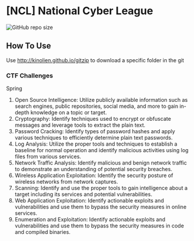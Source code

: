 # [NCL] National Cyber League
![GitHub repo size](https://img.shields.io/github/repo-size/MarKyehus/NCL)
## How To Use
Use http://kinolien.github.io/gitzip to download a specific folder in the git

### CTF Challenges 
Spring
1. Open Source Intelligence: Utilize publicly available information such as search engines, public repositories, social media, and more to gain in-depth knowledge on a topic or target.
2. Cryptography: Identify techniques used to encrypt or obfuscate messages and leverage tools to extract the plain text.
3. Password Cracking: Identify types of password hashes and apply various techniques to efficiently determine plain text passwords.
4. Log Analysis: Utilize the proper tools and techniques to establish a baseline for normal operation and identify malicious activities using log files from various services.
5. Network Traffic Analysis: Identify malicious and benign network traffic to demonstrate an understanding of potential security breaches.
6. Wireless Application Exploitation: Identify the security posture of wireless networks from network captures.  
7. Scanning: Identify and use the proper tools to gain intelligence about a target including its services and potential vulnerabilities.
8. Web Application Exploitation: Identify actionable exploits and vulnerabilities and use them to bypass the security measures in online services.
9. Enumeration and Exploitation: Identify actionable exploits and vulnerabilities and use them to bypass the security measures in code and compiled binaries.
